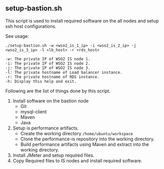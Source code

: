 ## setup-bastion.sh

This script is used to install required software on the all nodes and setup ssh host configurations.

See usage:
```
./setup-bastion.sh -w <wso2_is_1_ip> -i <wso2_is_2_ip> -j <wso2_is_3_ip> -l <lb_host> -r <rds_host>

-w: The private IP of WSO2 IS node 1.
-i: The private IP of WSO2 IS node 2.
-j: The private IP of WSO2 IS node 3.
-l: The private hostname of Load balancer instance.
-r: The private hostname of RDS instance.
-h: Display this help and exit.
```

Following are the list of things done by this script.

1. Install software on the bastion node
    * Git
    * mysql-client
    * Maven
    * Java
2. Setup is performance artifacts.
    * Create the working directory `/home/ubuntu/workspace`
    * Clone the performance-is repository into the working directory.
    * Build performance artifacts using Maven and extract into the working directory.
3. Install JMeter and setup required files.
4. Copy Required files to IS nodes and install required software.
